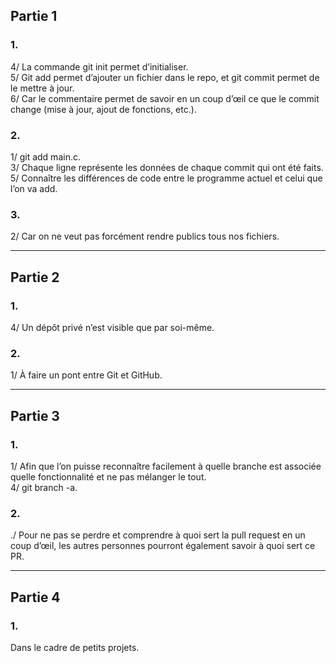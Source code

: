 ## Partie 1  

### 1.  
4/ La commande git init permet d’initialiser.  
5/ Git add permet d’ajouter un fichier dans le repo, et git commit permet de le mettre à jour.  
6/ Car le commentaire permet de savoir en un coup d’œil ce que le commit change (mise à jour, ajout de fonctions, etc.).  

### 2.  
1/ git add main.c.  
3/ Chaque ligne représente les données de chaque commit qui ont été faits.  
5/ Connaître les différences de code entre le programme actuel et celui que l’on va add.  

### 3.  
2/ Car on ne veut pas forcément rendre publics tous nos fichiers.  

---

## Partie 2  

### 1.  
4/ Un dépôt privé n’est visible que par soi-même.  

### 2.  
1/ À faire un pont entre Git et GitHub.  

---

## Partie 3  

### 1.  
1/ Afin que l’on puisse reconnaître facilement à quelle branche est associée quelle fonctionnalité et ne pas mélanger le tout.  
4/ git branch -a.  

### 2.  
./ Pour ne pas se perdre et comprendre à quoi sert la pull request en un coup d’œil, les autres personnes pourront également savoir à quoi sert ce PR.  

---

## Partie 4  

### 1.  
Dans le cadre de petits projets.  

